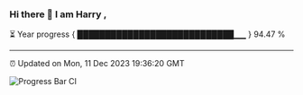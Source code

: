 ### Hi there 👋 I am Harry , 

⏳ Year progress { ████████████████████████████▁▁ } 94.47 %

---

⏰ Updated on Mon, 11 Dec 2023 19:36:20 GMT

![Progress Bar CI](https://github.com/duykhang68/duykhang68/workflows/Progress%20Bar%20CI/badge.svg)
